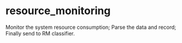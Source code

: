 # resource_monitoring
Monitor the system resource consumption; Parse the data and record; Finally send to RM classifier.
